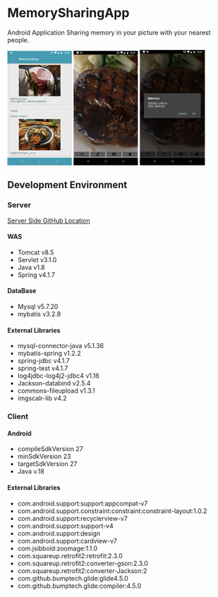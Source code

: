 # MemorySharingApp
Android Application 
Sharing memory in your picture with your nearest people.

![img1](./images/img1.png)
![img2](./images/img2.png)
![img3](./images/img3.png)

## Development Environment
### Server
[Server Side GitHub Location](https://github.com/hankyojeong/MemorySharingApp-Server/tree/master)
#### WAS
* Tomcat v8.5
* Servlet v3.1.0
* Java v1.8
* Spring v4.1.7

#### DataBase
* Mysql v5.7.20
* mybatis v3.2.8

#### External Libraries
* mysql-connector-java v5.1.36
* mybatis-spring v1.2.2
* spring-jdbc v4.1.7
* spring-test v4.1.7
* log4jdbc-log4j2-jdbc4 v1.16
* Jackson-databind v2.5.4
* commons-fileupload v1.3.1
* imgscalr-lib v4.2

### Client
#### Android
* compileSdkVersion 27
* minSdkVersion 23
* targetSdkVersion 27
* Java v.18

#### External Libraries
* com.android.support:support:appcompat-v7
* com.android.support.constraint:constraint:constraint-layout:1.0.2
* com.android.support:recyclerview-v7
* com.android.support:support-v4
* com.android.support:design
* com.android.support:cardview-v7
* com.jsibbold:zoomage:1.1.0
* com.squareup.retrofit2:retrofit:2.3.0
* com.squareup.retrofit2:converter-gson:2.3.0
* com.squareup.retrofit2:converter-Jackson:2
* com.github.bumptech.glide:glide4.5.0
* com.github.bumptech.glide:compiler:4.5.0
